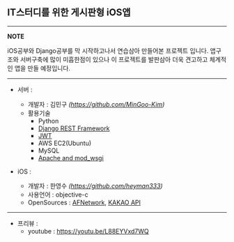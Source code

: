 IT스터디를 위한 게시판형 iOS앱 
--
---
**NOTE**

iOS공부와 Django공부를 막 시작하고나서 연습삼아 만들어본 프로젝트 입니다. 앱구조와 서버구축에 많이 미흡한점이 있으나 이 프로젝트를 발판삼아 더욱 견고하고 체계적인 앱을 만들 예정입니다.


---

- 서버 :
  - 개발자 : 김민구 _(https://github.com/MinGoo-Kim)_
   - 활용기술
      - Python
      - [Django REST Framework](http://www.django-rest-framework.org/)
      - [JWT](http://getblimp.github.io/django-rest-framework-jwt/)
      - AWS EC2(Ubuntu)
      - MySQL
      - [Apache and mod_wsgi](https://docs.djangoproject.com/en/1.7/howto/deployment/wsgi/modwsgi/)

- iOS :
  - 개발자 : 한영수 _(https://github.com/heyman333)_
  - 사용언어 : objective-c
  - OpenSources : [AFNetwork](https://github.com/AFNetworking/AFNetworking), [KAKAO API](https://developers.kakao.com/docs/ios) 

---
- 프리뷰 :
  - youtube : https://youtu.be/L88EYVxd7WQ
